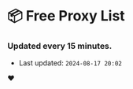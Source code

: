 # :package: Free Proxy List
### Updated every 15 minutes.

- Last updated: `2024-08-17 20:02`

:heart:
